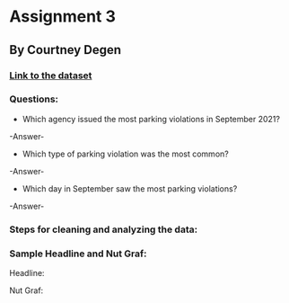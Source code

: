 # Assignment 3

## By Courtney Degen

### [Link to the dataset](https://opendata.dc.gov/datasets/parking-violations-issued-in-september-2021/explore)

### Questions:

* Which agency issued the most parking violations in September 2021? 

-Answer-

* Which type of parking violation was the most common? 

-Answer-

* Which day in September saw the most parking violations? 

-Answer-

### Steps for cleaning and analyzing the data:

### Sample Headline and Nut Graf:

Headline:

Nut Graf: 

